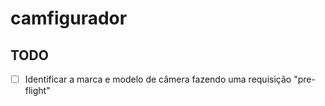 # camfigurador

## TODO

- [ ] Identificar a marca e modelo de câmera fazendo uma requisição "pre-flight"